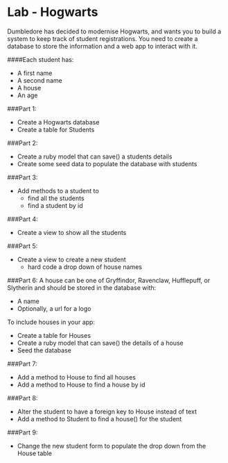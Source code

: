 # Lab - Hogwarts

Dumbledore has decided to modernise Hogwarts, and wants you to build a system to keep track of student registrations. You need to create a database to store the information and a web app to interact with it.

####Each student has:
* A first name
* A second name
* A house
* An age

###Part 1:
 - Create a Hogwarts database
 - Create a table for Students

###Part 2:
 - Create a ruby model that can save() a students details
 - Create some seed data to populate the database with students

###Part 3:
- Add methods to a student to
  - find all the students
  - find a student by id

###Part 4:
- Create a view to show all the students

###Part 5:
- Create a view to create a new student
  - hard code a drop down of house names

###Part 6:
A house can be one of Gryffindor, Ravenclaw, Hufflepuff, or Slytherin and should be stored in the database with:
  
  - A name
  - Optionally, a url for a logo

  
To include houses in your app:
  
  - Create a table for Houses
  - Create a ruby model that can save() the details of a house
  - Seed the database

###Part 7:
  - Add a method to House to find all houses
  - Add a method to House to find a house by id

###Part 8:
  - Alter the student to have a foreign key to House instead of text
  - Add a method to Student to find a house() for the student

###Part 9:
  - Change the new student form to populate the drop down from the House table


